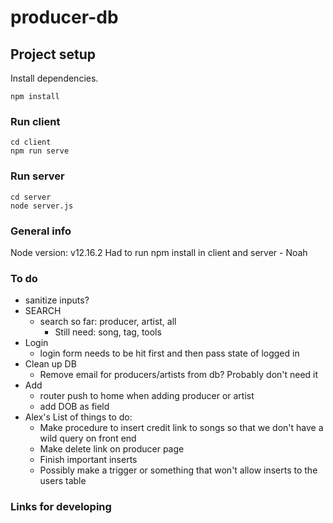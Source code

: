# producer-db

## Project setup
Install dependencies.
```
npm install
```

### Run client
```
cd client
npm run serve
```
### Run server
```
cd server
node server.js
```
### General info
Node version: v12.16.2
Had to run npm install in client and server - Noah
### To do
* sanitize inputs?
* SEARCH
    * search so far: producer, artist, all
        * Still need: song, tag, tools
* Login
    * login form needs to be hit first and then pass state of logged in
* Clean up DB  
    * Remove email for producers/artists from db? Probably don't need it
* Add 
    * router push to home when adding producer or artist
    * add DOB as field
* Alex's List of things to do: 
    * Make procedure to insert credit link to songs so that we don't have a wild query on front end
    * Make delete link on producer page
    * Finish important inserts
    * Possibly make a trigger or something that won't allow inserts to the users table

### Links for developing
